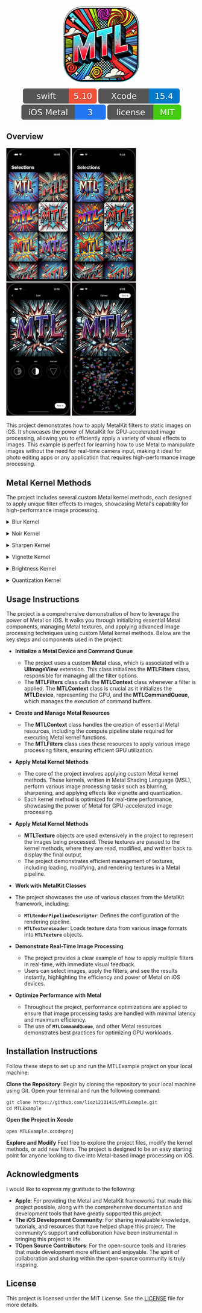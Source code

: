 <p align="center">
   <img src="MTLExample/Assets.xcassets/AppIcon.appiconset/1024x1024.png" width="200" height="200"/>
</p>

<p align="center">
    <a href="https://swift.org/about/#swiftorg-and-open-source"><img src="README/Badges/swift_version_badge.svg"></a>
    <a href="https://developer.apple.com/xcode/"><img src="README/Badges/xcode_version_badge.svg"></a>
    <a href="https://developer.apple.com/metal/"><img src="README/Badges/ios_metal_version_badge.svg"></a>
    <a href="http://doge.mit-license.org"><img src="README/Badges/mit_license_badge.svg"></a>
</p>

## Overview

<p float="center"> 
<img src="README/Gifs/screenshot_0.gif" width="170" /> 
<img src="README/Screenshots/screenshots_0.png" width="170" /> 
<img src="README/Screenshots/screenshots_1.png" width="170" /> 
<img src="README/Screenshots/screenshots_2.png" width="170" /> 
</p>

This project demonstrates how to apply MetalKit filters to static images on iOS. It showcases the power of MetalKit for GPU-accelerated image processing, allowing you to efficiently apply a variety of visual effects to images. This example is perfect for learning how to use Metal to manipulate images without the need for real-time camera input, making it ideal for photo editing apps or any application that requires high-performance image processing.

## Metal Kernel Methods
The project includes several custom Metal kernel methods, each designed to apply unique filter effects to images, showcasing Metal's capability for high-performance image processing.

</p></details>
<details><summary>Blur Kernel</summary><p>

### Transforming an Image into Its Blurred Version: ###
The Blur kernel method in the project is designed to apply a smoothing effect to an image, effectively reducing detail and noise. This is achieved by averaging the color values of surrounding pixels, creating a softened, out-of-focus effect often used in photography and image editing.

```swift
kernel void mtlblur(texture2d<float, access::read> inputTexture [[texture(0)]],
                    texture2d<float, access::write> outputTexture [[texture(1)]],
                    constant float &intensity [[buffer(0)]],
                    uint2 gid [[thread_position_in_grid]]) {
    
    if (gid.x >= outputTexture.get_width() || gid.y >= outputTexture.get_height()) {
         return;
     }

     float clampedIntensity = clamp(intensity, 0.0, 1.0);
     int offset = int(5.0 * clampedIntensity);

     float4 color = float4(0.0);

     color += inputTexture.read(uint2(gid.x - offset, gid.y - offset));
     color += inputTexture.read(uint2(gid.x, gid.y - offset));
     color += inputTexture.read(uint2(gid.x + offset, gid.y - offset));
     
     color += inputTexture.read(uint2(gid.x - offset, gid.y));
     color += inputTexture.read(uint2(gid.x, gid.y));
     color += inputTexture.read(uint2(gid.x + offset, gid.y));
     
     color += inputTexture.read(uint2(gid.x - offset, gid.y + offset));
     color += inputTexture.read(uint2(gid.x, gid.y + offset));
     color += inputTexture.read(uint2(gid.x + offset, gid.y + offset));

     color /= 9.0;

     outputTexture.write(clamp(color, 0.0, 1.0), gid);
}
```

- **Input and Output Textures**
    - The kernel receives two textures: **`inputTexture`** for reading the original image data and **`outputTexture`** for writing the blurred result.
  
- **Intensity Control**
  - The **`intensity`** parameter determines how strong the blur effect is. It’s clamped between **`0.0`** and  **`1.0`** to ensure valid input, with **`0.0`** applying no blur and **`1.0`** applying maximum blur.
  
- **Offset Calculation**
  - The **`offset`** is calculated based on the intensity. It defines the pixel distance from the current position that will contribute to the blur. A higher intensity results in a larger offset, which increases the blur effect.
  
- **Color Averaging**
  - The kernel reads the color values from nine neighboring pixels (including the current one) surrounding the target pixel. These values are summed and then averaged to create the blurred effect.
  
- **Writing the Result**
  - The averaged color is clamped between **`0.0`** and **`1.0`** to ensure the color remains within valid bounds. The result is then written to the **`outputTexture`**.
  
This method effectively reduces the sharpness of the image by blending pixel colors with their neighbors, creating a smooth, visually appealing blur effect.
  
</p></details>
</div>

</p></details>
<details><summary>Noir Kernel</summary><p>

### Transforming an Image into Its Noir Version: ###
The Noir kernel method in the project applies a classic black-and-white filter to an image, emphasizing contrast and creating a striking, cinematic effect. This method is inspired by the look of noir films, where high contrast and deep shadows define the visual style.

```swift
kernel void mtlnoir(texture2d<float, access::read> inputTexture [[texture(0)]],
                    texture2d<float, access::write> outputTexture [[texture(1)]],
                    constant float &intensity [[buffer(0)]],
                    uint2 gid [[thread_position_in_grid]]) {
    
    if (gid.x >= outputTexture.get_width() || gid.y >= outputTexture.get_height()) {
        return;
    }
    
    float4 color = inputTexture.read(gid);
    
    
    float luminance = dot(color.rgb, float3(0.299, 0.587, 0.114));
    float contrast = (luminance - 0.5) * 2.0 + 0.5;
    
    contrast = clamp(contrast, 0.0, 1.0);
    
    float4 noirColor = float4(contrast, contrast, contrast, color.a);
    float4 finalColor = mix(color, noirColor, intensity);
    
    outputTexture.write(finalColor, gid);
}
```

- **Input and Output Textures**
  - The kernel receives: **`inputTexture`** to read the original image data and **`outputTexture`** to write the processed noir version.
  
- **Luminance Calculation**
  - The kernel calculates the luminance of the pixel using the standard coefficients for red, green, and blue **`(0.299, 0.587, 0.114)`** . This value represents the brightness of the pixel, which is crucial for creating a black-and-white effect.

- **Contrast Adjustment**
  - The luminance is adjusted to enhance contrast, which is a defining characteristic of the noir style. The contrast is calculated by scaling the luminance and then clamping it to ensure it stays within valid color ranges (**`0.0`** to **`1.0`**) .

- **Creating the Noir Effect**
  - A new color (**`noirColor`**) is created by applying the calculated contrast value equally to the red, green, and blue channels, resulting in a grayscale pixel while preserving the original alpha channel.

- **Blending with Original Color**
  - The final step is to blend the original color with the noir effect based on the **`intensity`** parameter. The **`mix`** function combines the original color with the noir version, allowing for a smooth transition between the original and the noir effect depending on the intensity value.
  
- **Blending with Original Color**
  - The processed color is then written to the **`outputTexture`** , resulting in the final noir-styled image.
  
This method effectively converts a color image into a high-contrast black-and-white version, ideal for creating dramatic and visually impactful images reminiscent of classic noir films.

</p></details>
</div>

</p></details>
<details><summary>Sharpen Kernel</summary><p>

### Transforming an Image into Its Sharpened Version: ###
The Sharpen kernel method in the project is designed to enhance the edges and fine details in an image, making it appear crisper and more defined. This method works by amplifying the contrast between a pixel and its surrounding pixels, effectively increasing the perceived sharpness of the image.

```swift
kernel void mtlsharpen(texture2d<float, access::read> inputTexture [[texture(0)]],
                       texture2d<float, access::write> outputTexture [[texture(1)]],
                       constant float &intensity [[buffer(0)]],
                       uint2 gid [[thread_position_in_grid]]) {
    
    if (gid.x >= outputTexture.get_width() || gid.y >= outputTexture.get_height()) {
        return;
    }
    
    float clampedIntensity = clamp(intensity, 0.0, 1.0);
    
    float4 centerPixel = inputTexture.read(gid);
    float4 leftPixel = inputTexture.read(uint2(gid.x - 1, gid.y));
    float4 rightPixel = inputTexture.read(uint2(gid.x + 1, gid.y));
    float4 topPixel = inputTexture.read(uint2(gid.x, gid.y - 1));
    float4 bottomPixel = inputTexture.read(uint2(gid.x, gid.y + 1));
    
    float4 surroundingAvg = (leftPixel + rightPixel + topPixel + bottomPixel) * 0.25;
    
    float4 detail = centerPixel - surroundingAvg;
    
    float4 enhancedDetail = detail * (1.0 + 4.0 * clampedIntensity);
    
    float4 sharpenedColor = centerPixel + enhancedDetail;
    
    outputTexture.write(clamp(sharpenedColor, 0.0, 1.0), gid);
}
```

- **Input and Output Textures**
  - The kernel receives: **`inputTexture`** to read the original image data and **`outputTexture`** to write the processed sharpened image.

- **Intensity Control**
  - The **`intensity`** parameter controls how strong the sharpening effect will be. It’s clamped between **`0.0`** and **`1.0`** to ensure the intensity remains within a reasonable range.

- **Pixel Comparison**
  - The kernel reads the color values of the center pixel and its neighboring pixels (left, right, top, and bottom). It calculates the average color of the surrounding pixels.

- **Detail Enhancement**
  - The difference between the center pixel and the surrounding average is calculated to identify the "detail" in the image. This detail is then enhanced based on the intensity setting, making the contrast more pronounced.

- **Final Sharpened Color**
  - The enhanced detail is added back to the center pixel to create the sharpened effect. The result is clamped to ensure that the color values remain within valid bounds (**`0.0`** to **`1.0`**).

- **Writing the Result**
  - The final sharpened color is written to the **`outputTexture`**, resulting in a more defined and crisp image.

This method effectively sharpens the image by increasing the contrast between neighboring pixels, making edges more pronounced and improving overall image clarity.

</p></details>
</div>

</p></details>
<details><summary>Vignette Kernel</summary><p>

### Transforming an Image into Its Vignette Version: ###
The Vignette kernel method in the project applies a subtle darkening effect around the edges of an image, drawing attention to the center. This effect mimics the natural vignetting that can occur in photography, often used to focus the viewer's gaze on the subject.

```swift
kernel void mtlvignette(texture2d<float, access::read> inputTexture [[texture(0)]],
                        texture2d<float, access::write> outputTexture [[texture(1)]],
                        constant float &radius [[buffer(0)]],
                        constant float &intensity [[buffer(1)]],
                        uint2 gid [[thread_position_in_grid]]) {

    if (gid.x >= outputTexture.get_width() || gid.y >= outputTexture.get_height()) {
        return;
    }

    float clampedIntensity = clamp(intensity, 0.0, 1.0);

    float2 uv = float2(gid) / float2(outputTexture.get_width(), outputTexture.get_height());
    float2 center = float2(0.5, 0.5);
    
    float rad = 1.0-radius;
    float dist = distance(uv, center);
    float vignette = smoothstep(rad/2, rad, dist);

    vignette = mix(1.0, 1.0 - vignette, clampedIntensity);

    float4 color = inputTexture.read(gid);
    color.rgb *= vignette;

    outputTexture.write(clamp(color, 0.0, 1.0), gid);
}
```

- **Input and Output Textures**
  - The kernel reads the original image data from **`inputTexture`** and writes the processed image with the vignette effect to **`outputTexture`**.

- **Radius and Intensity Control**
  - The **`radius`** parameter determines how far from the center the vignette effect starts, and intensity controls the strength of the darkening. Both parameters are clamped to ensure they remain within valid ranges.

- **UV Coordinates Calculation**
  - The UV coordinates are calculated based on the pixel position **`gid`** relative to the overall image size. This helps determine how far each pixel is from the center of the image.

- **Distance and Vignette Calculation**
  - The distance from the center to each pixel is calculated, and the **`smoothstep`** function is used to create a smooth transition for the vignette effect based on this distance.

- **Applying the Vignette**
  - The vignette effect is applied by multiplying the RGB values of each pixel by the vignette factor, gradually darkening pixels further from the center.

- **Writing the Result**
  - The processed color, now darkened by the vignette effect, is written to **`outputTexture`**.

This method effectively focuses the viewer's attention on the center of the image by subtly darkening the edges, adding a classic vignette effect.

</p></details>
</div>

</p></details>
<details><summary>Brightness Kernel</summary><p>

### Transforming an Image into Its Brightness Version: ###
The Brightness kernel method in the project adjusts the overall brightness of an image, allowing for either brightening or darkening the image as a whole.

```swift
kernel void mtlbrightness(texture2d<half, access::read> inputTexture [[texture(0)]],
                          texture2d<half, access::write> outputTexture [[texture(1)]],
                          constant float &brightness [[buffer(0)]],
                          uint2 gid [[thread_position_in_grid]]) {
    
    if ((gid.x >= outputTexture.get_width()) || (gid.y >= outputTexture.get_height())) {
        return;
    }
    
    float adjustedBrightness = (brightness/2.0);

    const half4 inColor = inputTexture.read(gid);
    const half4 outColor(inColor.rgb + half3(adjustedBrightness), inColor.a);
    outputTexture.write(outColor, gid);
}
```

- **Input and Output Textures**
  - The kernel reads the original image from **`inputTexture`** and writes the brightness-adjusted image to **`outputTexture`**.

- **Brightness Control**
  - The **`brightness`** parameter is divided by **`2.0`** to normalize the adjustment range, allowing for fine-tuning of the brightness effect.

- **Color Adjustment**
  - The RGB values of each pixel are adjusted by adding the brightness factor, which can either increase or decrease the brightness of the image.

- **Writing the Result**
  - The brightness-adjusted color is written back to the **`outputTexture`**, resulting in an image that is either brighter or darker depending on the input.

This method allows for easy control of an image's overall brightness, enhancing or reducing the lightness as needed.

</p></details>
</div>

</p></details>
<details><summary>Quantization Kernel</summary><p>

### Reducing the Number of Colors in an Image: ###
The Quantization kernel method in the project reduces the number of colors in an image, creating a posterization effect that simplifies the image into distinct color blocks.

```swift
kernel void mtlquantization(texture2d<float, access::read> inputTexture [[texture(0)]],
                            texture2d<float, access::write> outputTexture [[texture(1)]],
                            constant float &numColors [[buffer(0)]],
                            uint2 gid [[thread_position_in_grid]]) {
    
    if (gid.x >= outputTexture.get_width() || gid.y >= outputTexture.get_height()) {
        return;
    }
    
    float levels = 10.0 - numColors * 8.6;
    
    float4 color = inputTexture.read(gid);
    
    float3 quantizedColor = floor(color.rgb * levels + 0.5) / levels;
    
    outputTexture.write(float4(quantizedColor, color.a), gid);
}
```

- **Input and Output Textures**
  - The kernel reads the original image from **`inputTexture`**  and writes the quantized image to **`outputTexture`**.

- **Color Levels Calculation**
  - The **`numColors`** parameter controls how many color levels the image will have. The calculation reduces the number of colors by adjusting the level of quantization.

- **Color Quantization**
  - The RGB values are quantized by rounding them to the nearest color level, reducing the number of colors and creating a more simplified, posterized image.

- **Writing the Result**
  - The quantized color is then written back to the **`outputTexture`**, producing an image with a limited color palette and a stylized look.

This method is ideal for creating artistic effects, where a reduced color palette can highlight certain visual aspects of the image or create a retro or cartoonish style.

</p></details>
</div>

## Usage Instructions

The project is a comprehensive demonstration of how to leverage the power of Metal on iOS. It walks you through initializing essential Metal components, managing Metal textures, and applying advanced image processing techniques using custom Metal kernel methods. Below are the key steps and components used in the project:

- **Initialize a Metal Device and Command Queue**
  - The project uses a custom **Metal** class, which is associated with a **UIImageView** extension. This class initializes the **MTLFilters** class, responsible for managing all the filter options.
  - The **MTLFilters** class calls the **MTLContext** class whenever a filter is applied. The **MTLContext**  class is crucial as it initializes the **MTLDevice**, representing the GPU, and the **MTLCommandQueue**, which manages the execution of command buffers.

- **Create and Manage Metal Resources**
  - The **MTLContext** class handles the creation of essential Metal resources, including the compute pipeline state required for executing Metal kernel functions.
  - The **MTLFilters** class uses these resources to apply various image processing filters, ensuring efficient GPU utilization.

- **Apply Metal Kernel Methods**
  - The core of the project involves applying custom Metal kernel methods. These kernels, written in Metal Shading Language (MSL), perform various image processing tasks such as blurring, sharpening, and applying effects like vignette and quantization.
  - Each kernel method is optimized for real-time performance, showcasing the power of Metal for GPU-accelerated image processing.

- **Apply Metal Kernel Methods**
  - **MTLTexture** objects are used extensively in the project to represent the images being processed. These textures are passed to the kernel methods, where they are read, modified, and written back to display the final output.
  - The project demonstrates efficient management of textures, including loading, modifying, and rendering textures in a Metal pipeline.

- **Work with MetalKit Classes**
- The project showcases the use of various classes from the MetalKit framework, including:
    - **`MTLRenderPipelineDescriptor`**: Defines the configuration of the rendering pipeline.
    - **`MTLTextureLoader`**: Loads texture data from various image formats into  **`MTLTexture`** objects.

- **Demonstrate Real-Time Image Processing**
    - The project provides a clear example of how to apply multiple filters in real-time, with immediate visual feedback.
    - Users can select images, apply the filters, and see the results instantly, highlighting the efficiency and power of Metal on iOS devices.

- **Optimize Performance with Metal**
    - Throughout the project, performance optimizations are applied to ensure that image processing tasks are handled with minimal latency and maximum efficiency.
    - The use of **`MTLCommandQueue`**, and other Metal resources demonstrates best practices for optimizing GPU workloads.

## Installation Instructions
Follow these steps to set up and run the MTLExample project on your local machine:

**Clone the Repository**: Begin by cloning the repository to your local machine using Git. Open your terminal and run the following command:

```
git clone https://github.com/lioz12131415/MTLExample.git
cd MTLExample
```
**Open the Project in Xcode**

```
open MTLExample.xcodeproj
```

**Explore and Modify**
Feel free to explore the project files, modify the kernel methods, or add new filters. The project is designed to be an easy starting point for anyone looking to dive into Metal-based image processing on iOS.


## Acknowledgments
I would like to express my gratitude to the following:

- **Apple**: For providing the Metal and MetalKit frameworks that made this project possible, along with the comprehensive documentation and development tools that have greatly supported this project.
- **The iOS Development Community**: For sharing invaluable knowledge, tutorials, and resources that have helped shape this project. The community’s support and collaboration have been instrumental in bringing this project to life.
- **TOpen Source Contributors**: For the open-source tools and libraries that made development more efficient and enjoyable. The spirit of collaboration and sharing within the open-source community is truly inspiring.

## License
This project is licensed under the MIT License. See the [LICENSE](./LICENSE) file for more details.
